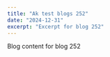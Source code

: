 ```yaml
---
title: "Ak test blogs 252"
date: "2024-12-31"
excerpt: "Excerpt for blog 252"
---
```


Blog content for blog 252